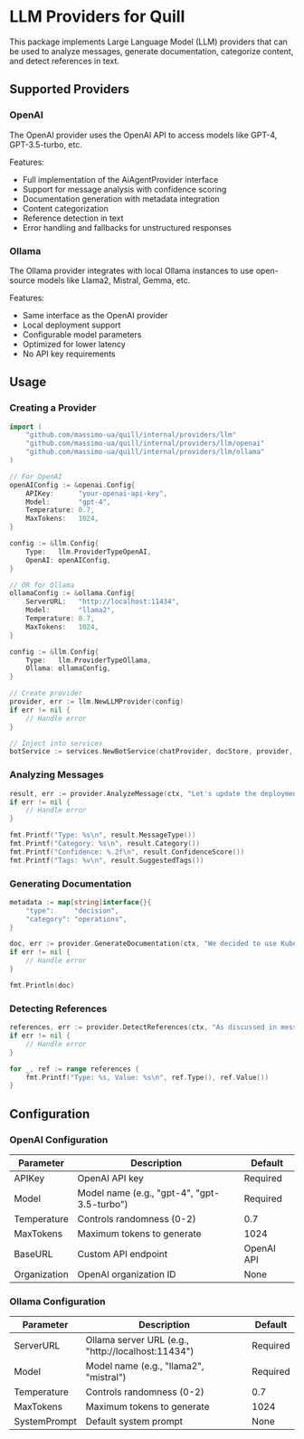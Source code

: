 # LLM Providers for Quill

This package implements Large Language Model (LLM) providers that can be used to analyze messages, generate documentation, categorize content, and detect references in text.

## Supported Providers

### OpenAI

The OpenAI provider uses the OpenAI API to access models like GPT-4, GPT-3.5-turbo, etc.

Features:
- Full implementation of the AiAgentProvider interface
- Support for message analysis with confidence scoring
- Documentation generation with metadata integration
- Content categorization
- Reference detection in text
- Error handling and fallbacks for unstructured responses

### Ollama

The Ollama provider integrates with local Ollama instances to use open-source models like Llama2, Mistral, Gemma, etc.

Features:
- Same interface as the OpenAI provider
- Local deployment support
- Configurable model parameters
- Optimized for lower latency
- No API key requirements

## Usage

### Creating a Provider

```go
import (
    "github.com/massimo-ua/quill/internal/providers/llm"
    "github.com/massimo-ua/quill/internal/providers/llm/openai"
    "github.com/massimo-ua/quill/internal/providers/llm/ollama"
)

// For OpenAI
openAIConfig := &openai.Config{
    APIKey:      "your-openai-api-key",
    Model:       "gpt-4",
    Temperature: 0.7,
    MaxTokens:   1024,
}

config := &llm.Config{
    Type:   llm.ProviderTypeOpenAI,
    OpenAI: openAIConfig,
}

// OR for Ollama
ollamaConfig := &ollama.Config{
    ServerURL:   "http://localhost:11434",
    Model:       "llama2",
    Temperature: 0.7,
    MaxTokens:   1024,
}

config := &llm.Config{
    Type:   llm.ProviderTypeOllama,
    Ollama: ollamaConfig,
}

// Create provider
provider, err := llm.NewLLMProvider(config)
if err != nil {
    // Handle error
}

// Inject into services
botService := services.NewBotService(chatProvider, docStore, provider, projectService, docService)
```

### Analyzing Messages

```go
result, err := provider.AnalyzeMessage(ctx, "Let's update the deployment strategy to use blue-green deployments.")
if err != nil {
    // Handle error
}

fmt.Printf("Type: %s\n", result.MessageType())
fmt.Printf("Category: %s\n", result.Category())
fmt.Printf("Confidence: %.2f\n", result.ConfidenceScore())
fmt.Printf("Tags: %v\n", result.SuggestedTags())
```

### Generating Documentation

```go
metadata := map[string]interface{}{
    "type":     "decision",
    "category": "operations",
}

doc, err := provider.GenerateDocumentation(ctx, "We decided to use Kubernetes for our deployment infrastructure.", metadata)
if err != nil {
    // Handle error
}

fmt.Println(doc)
```

### Detecting References

```go
references, err := provider.DetectReferences(ctx, "As discussed in message thread-123, we need to review doc://architecture/overview.md.")
if err != nil {
    // Handle error
}

for _, ref := range references {
    fmt.Printf("Type: %s, Value: %s\n", ref.Type(), ref.Value())
}
```

## Configuration

### OpenAI Configuration

| Parameter    | Description                                       | Default   |
|--------------|---------------------------------------------------|-----------|
| APIKey       | OpenAI API key                                    | Required  |
| Model        | Model name (e.g., "gpt-4", "gpt-3.5-turbo")      | Required  |
| Temperature  | Controls randomness (0-2)                         | 0.7       |
| MaxTokens    | Maximum tokens to generate                        | 1024      |
| BaseURL      | Custom API endpoint                               | OpenAI API|
| Organization | OpenAI organization ID                            | None      |

### Ollama Configuration

| Parameter    | Description                                       | Default   |
|--------------|---------------------------------------------------|-----------|
| ServerURL    | Ollama server URL (e.g., "http://localhost:11434")| Required  |
| Model        | Model name (e.g., "llama2", "mistral")           | Required  |
| Temperature  | Controls randomness (0-2)                         | 0.7       |
| MaxTokens    | Maximum tokens to generate                        | 1024      |
| SystemPrompt | Default system prompt                             | None      |